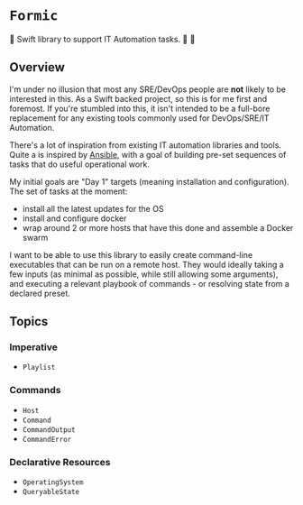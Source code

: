 # ``Formic``

🐜 Swift library to support IT Automation tasks.  🐜 🐜

## Overview

I'm under no illusion that most any SRE/DevOps people are **not** likely to be interested in this.
As a Swift backed project, so this is for me first and foremost.
If you're stumbled into this, it isn't intended to be a full-bore replacement for any existing tools commonly used for DevOps/SRE/IT Automation.

There's a lot of inspiration from existing IT automation libraries and tools.
Quite a is inspired by [Ansible](https://github.com/ansible/ansible), with a goal of building pre-set sequences of tasks that do useful operational work.

My initial goals are "Day 1" targets (meaning installation and configuration). 
The set of tasks at the moment:

- install all the latest updates for the OS
- install and configure docker
- wrap around 2 or more hosts that have this done and assemble a Docker swarm

I want to be able to use this library to easily create command-line executables that can be run on a remote host.
They would ideally taking a few inputs (as minimal as possible, while still allowing some arguments), and executing a relevant playbook of commands - or resolving state from a declared preset.

## Topics

### Imperative

- ``Playlist``

### Commands

- ``Host``
- ``Command``
- ``CommandOutput``
- ``CommandError``

### Declarative Resources

- ``OperatingSystem``
- ``QueryableState``
